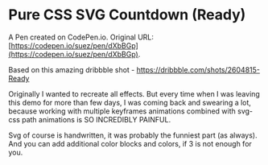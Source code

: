 # Pure CSS SVG Countdown (Ready)

A Pen created on CodePen.io. Original URL: [https://codepen.io/suez/pen/dXbBGp](https://codepen.io/suez/pen/dXbBGp).

Based on this amazing dribbble shot - https://dribbble.com/shots/2604815-Ready

Originally I wanted to recreate all effects. But every time when I was leaving this demo for more than few days, I was coming back and swearing a lot, because working with multiple keyframes animations combined with svg-css path animations is SO INCREDIBLY PAINFUL.

Svg of course is handwritten, it was probably the funniest part (as always). And you can add additional color blocks and colors, if 3 is not enough for you.
